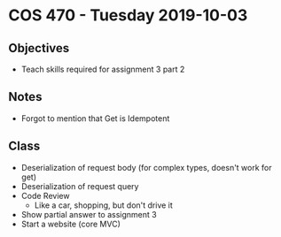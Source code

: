 # COS 470 - Tuesday 2019-10-03
## Objectives
* Teach skills required for assignment 3 part 2

## Notes
* Forgot to mention that Get is Idempotent

## Class
* Deserialization of request body (for complex types, doesn't work for get)
* Deserialization of request query
* Code Review
  * Like a car, shopping, but don't drive it
* Show partial answer to assignment 3
* Start a website (core MVC)
